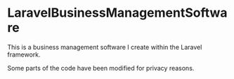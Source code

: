 # LaravelBusinessManagementSoftware
This is a business management software I create within the Laravel framework.

Some parts of the code have been modified for privacy reasons.
